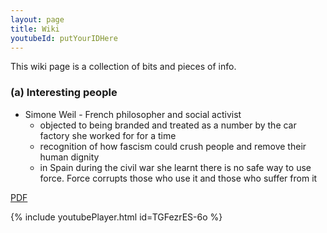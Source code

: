 ```yaml
---
layout: page
title: Wiki
youtubeId: putYourIDHere
---
```


This wiki page is a collection of bits and pieces of info.  
 

### (a) Interesting people
- Simone Weil - French philosopher and social activist
  - objected to being branded and treated as a number by the car factory she worked for for a time
  - recognition of how fascism could crush people and remove their human dignity
  - in Spain during the civil war she learnt there is no safe way to use force.  Force corrupts those who use it and those who suffer from it

<a href="/shiny-giggle/assets/patient-information-sheet-on-astrazeneca-covid-19-vaccine-and-thrombosis-with-thrombocytopenia-syndrome-tts.pdf" target="_blank">PDF </a>

<!--
Place this snippet inside your .md file where you want to embed your video:
https://www.youtube.com/watch?v=TGFezrES-6o
-->
{% include youtubePlayer.html id=TGFezrES-6o %}

<!--
☯

### (f) markdown

Syntax highlighted code block example
```markdown
blah blah blah
```

# Header 1
## Header 2
### Header 3

- Bulleted
- List

1. Numbered
2. List

**Bold** and _Italic_ and `Code` text

[Link](url) and ![Image](src)

-->
